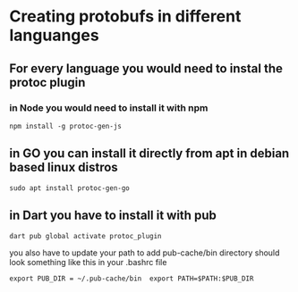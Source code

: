# Creating protobufs in different languanges


## For every language you would need to instal the protoc plugin

### in Node you would need to install it with npm

`npm install -g protoc-gen-js`

## in GO you can install it directly from apt in debian based linux distros

`sudo apt install protoc-gen-go`

## in Dart you have to install it with pub

`dart pub global activate protoc_plugin`

you also have to update your path to add pub-cache/bin directory should look something like this in your .bashrc file

`export PUB_DIR = ~/.pub-cache/bin 
export PATH=$PATH:$PUB_DIR`
